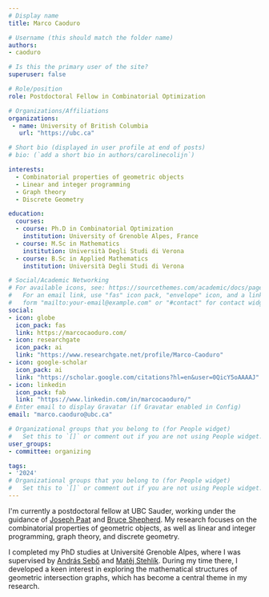 ```yaml
---
# Display name
title: Marco Caoduro

# Username (this should match the folder name)
authors:
- caoduro

# Is this the primary user of the site?
superuser: false

# Role/position
role: Postdoctoral Fellow in Combinatorial Optimization

# Organizations/Affiliations
organizations:
 - name: University of British Columbia
   url: "https://ubc.ca"

# Short bio (displayed in user profile at end of posts)
# bio: (`add a short bio in authors/carolinecolijn`)

interests:
  - Combinatorial properties of geometric objects
  - Linear and integer programming
  - Graph theory
  - Discrete Geometry

education:
  courses:
  - course: Ph.D in Combinatorial Optimization
    institution: University of Grenoble Alpes, France
  - course: M.Sc in Mathematics
    institution: Università Degli Studi di Verona
  - course: B.Sc in Applied Mathematics
    institution: Università Degli Studi di Verona

# Social/Academic Networking
# For available icons, see: https://sourcethemes.com/academic/docs/page-builder/#icons
#   For an email link, use "fas" icon pack, "envelope" icon, and a link in the
#   form "mailto:your-email@example.com" or "#contact" for contact widget.
social:
- icon: globe
  icon_pack: fas
  link: https://marcocaoduro.com/
- icon: researchgate
  icon_pack: ai
  link: "https://www.researchgate.net/profile/Marco-Caoduro"
- icon: google-scholar
  icon_pack: ai
  link: "https://scholar.google.com/citations?hl=en&user=0QicY5oAAAAJ"
- icon: linkedin
  icon_pack: fab
  link: "https://www.linkedin.com/in/marcocaoduro/"
# Enter email to display Gravatar (if Gravatar enabled in Config)
email: "marco.caoduro@ubc.ca"

# Organizational groups that you belong to (for People widget)
#   Set this to `[]` or comment out if you are not using People widget.
user_groups:
- committee: organizing

tags:
- '2024'
# Organizational groups that you belong to (for People widget)
#   Set this to `[]` or comment out if you are not using People widget.
---
```


I'm currently a postdoctoral fellow at UBC Sauder, working under the guidance of
[Joseph Paat](https://sites.google.com/site/josephspaat/) and [Bruce
Shepherd](https://bshepherd.ca/). My research focuses on the combinatorial
properties of geometric objects, as well as linear and integer programming,
graph theory, and discrete geometry.

I completed my PhD studies at Université Grenoble Alpes, where I was supervised
by [András Sebő](https://pagesperso.g-scop.grenoble-inp.fr/~seboa/) and [Matěj
Stehlík](https://www.irif.fr/en/users/matej/index). During my time there, I
developed a keen interest in exploring the mathematical structures of geometric
intersection graphs, which has become a central theme in my research.
